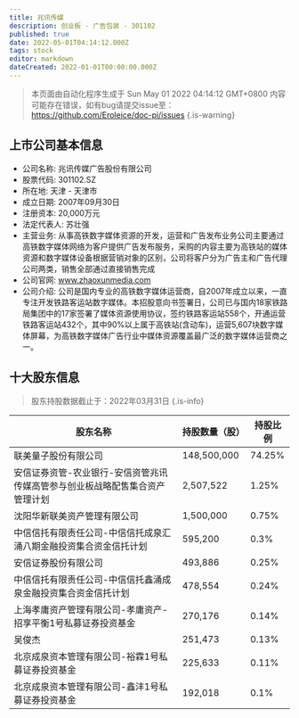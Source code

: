 ```yaml
---
title: 兆讯传媒
description: 创业板 - 广告包装 - 301102
published: true
date: 2022-05-01T04:14:12.000Z
tags: stock
editor: markdown
dateCreated: 2022-01-01T00:00:00.000Z
---
```


> 本页面由自动化程序生成于 Sun May 01 2022 04:14:12 GMT+0800
> 内容可能存在错误，如有bug请提交issue至：https://github.com/Eroleice/doc-pi/issues
{.is-warning}

## 上市公司基本信息
- 公司名称: 兆讯传媒广告股份有限公司
- 股票代码: 301102.SZ
- 所在地: 天津 - 天津市
- 成立日期: 2007年09月30日
- 注册资本: 20,000万元
- 法定代表人: 苏壮强
- 主营业务: 从事高铁数字媒体资源的开发，运营和广告发布业务公司主要通过高铁数字媒体网络为客户提供广告发布服务，采购的内容主要为高铁站的媒体资源和数字媒体设备根据营销对象的区别，公司将客户分为广告主和广告代理公司两类，销售全部通过直接销售完成
- 公司官网: www.zhaoxunmedia.com
- 公司介绍: 公司是国内专业的高铁数字媒体运营商，自2007年成立以来，一直专注开发铁路客运站数字媒体。本招股意向书签署日，公司已与国内18家铁路局集团中的17家签署了媒体资源使用协议，签约铁路客运站558个，开通运营铁路客运站432个，其中90%以上属于高铁站(含动车)，运营5,607块数字媒体屏幕，为高铁数字媒体广告行业中媒体资源覆盖最广泛的数字媒体运营商之一。


## 十大股东信息
> 股东持股数据截止于：2022年03月31日
{.is-info}

| 股东名称 | 持股数量（股） | 持股比例 |
| --- | --- | --- |
| 联美量子股份有限公司 | 148,500,000 | 74.25% |
| 安信证券资管-农业银行-安信资管兆讯传媒高管参与创业板战略配售集合资产管理计划 | 2,507,522 | 1.25% |
| 沈阳华新联美资产管理有限公司 | 1,500,000 | 0.75% |
| 中信信托有限责任公司-中信信托成泉汇涌八期金融投资集合资金信托计划 | 595,200 | 0.3% |
| 安信证券股份有限公司 | 493,886 | 0.25% |
| 中信信托有限责任公司-中信信托鑫涌成泉金融投资集合资金信托计划 | 478,554 | 0.24% |
| 上海孝庸资产管理有限公司-孝庸资产-招享平衡1号私募证券投资基金 | 270,176 | 0.14% |
| 吴俊杰 | 251,473 | 0.13% |
| 北京成泉资本管理有限公司-裕霖1号私募证券投资基金 | 225,633 | 0.11% |
| 北京成泉资本管理有限公司-鑫沣1号私募证券投资基金 | 192,018 | 0.1% |




